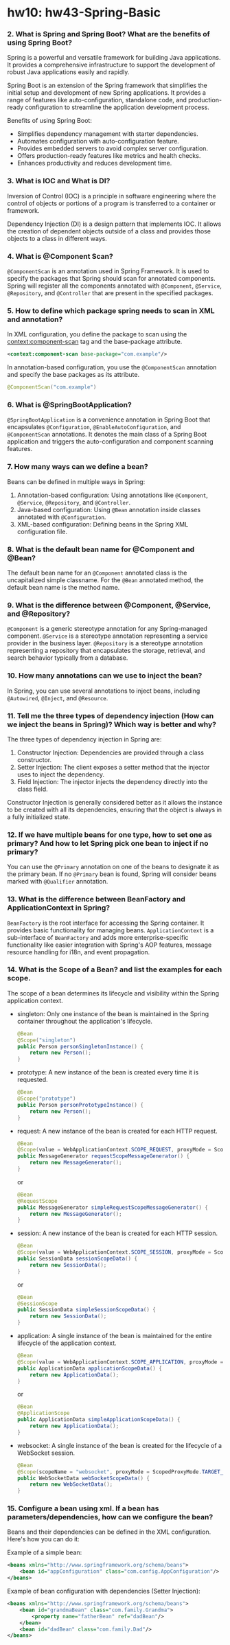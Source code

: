 # hw10: hw43-Spring-Basic

### 2. What is Spring and Spring Boot? What are the benefits of using Spring Boot?
Spring is a powerful and versatile framework for building Java applications. It provides a comprehensive infrastructure to support the development of robust Java applications easily and rapidly.

Spring Boot is an extension of the Spring framework that simplifies the initial setup and development of new Spring applications. It provides a range of features like auto-configuration, standalone code, and production-ready configuration to streamline the application development process.

Benefits of using Spring Boot:
- Simplifies dependency management with starter dependencies.
- Automates configuration with auto-configuration feature.
- Provides embedded servers to avoid complex server configuration.
- Offers production-ready features like metrics and health checks.
- Enhances productivity and reduces development time.

### 3. What is IOC and What is DI?
Inversion of Control (IOC) is a principle in software engineering where the control of objects or portions of a program is transferred to a container or framework.

Dependency Injection (DI) is a design pattern that implements IOC. It allows the creation of dependent objects outside of a class and provides those objects to a class in different ways.

### 4. What is @Component Scan?
`@ComponentScan` is an annotation used in Spring Framework. It is used to specify the packages that Spring should scan for annotated components. Spring will register all the components annotated with `@Component`, `@Service`, `@Repository`, and `@Controller` that are present in the specified packages.

### 5. How to define which package spring needs to scan in XML and annotation?
In XML configuration, you define the package to scan using the <context:component-scan> tag and the base-package attribute.
```xml
<context:component-scan base-package="com.example"/>
```
In annotation-based configuration, you use the `@ComponentScan` annotation and specify the base packages as its attribute.
```java
@ComponentScan("com.example")
```

### 6. What is @SpringBootApplication?
`@SpringBootApplication` is a convenience annotation in Spring Boot that encapsulates `@Configuration`, `@EnableAutoConfiguration`, and `@ComponentScan` annotations. It denotes the main class of a Spring Boot application and triggers the auto-configuration and component scanning features.

### 7. How many ways can we define a bean?
Beans can be defined in multiple ways in Spring:
1. Annotation-based configuration: Using annotations like `@Component`, `@Service`, `@Repository`, and `@Controller`.
2. Java-based configuration: Using `@Bean` annotation inside classes annotated with `@Configuration`.
3. XML-based configuration: Defining beans in the Spring XML configuration file.

### 8. What is the default bean name for @Component and @Bean?
The default bean name for an `@Component` annotated class is the uncapitalized simple classname. For the `@Bean` annotated method, the default bean name is the method name.

### 9. What is the difference between @Component, @Service, and @Repository?
`@Component` is a generic stereotype annotation for any Spring-managed component.
`@Service` is a stereotype annotation representing a service provider in the business layer.
`@Repository` is a stereotype annotation representing a repository that encapsulates the storage, retrieval, and search behavior typically from a database.

### 10. How many annotations can we use to inject the bean?
In Spring, you can use several annotations to inject beans, including `@Autowired`, `@Inject`, and `@Resource`.

### 11. Tell me the three types of dependency injection (How can we inject the beans in Spring)? Which way is better and why?
The three types of dependency injection in Spring are:
1. Constructor Injection: Dependencies are provided through a class constructor.
2. Setter Injection: The client exposes a setter method that the injector uses to inject the dependency.
3. Field Injection: The injector injects the dependency directly into the class field.

Constructor Injection is generally considered better as it allows the instance to be created with all its dependencies, ensuring that the object is always in a fully initialized state.

### 12. If we have multiple beans for one type, how to set one as primary? And how to let Spring pick one bean to inject if no primary?
You can use the `@Primary` annotation on one of the beans to designate it as the primary bean. If no `@Primary` bean is found, Spring will consider beans marked with `@Qualifier` annotation.

### 13. What is the difference between BeanFactory and ApplicationContext in Spring?
`BeanFactory` is the root interface for accessing the Spring container. It provides basic functionality for managing beans.
`ApplicationContext` is a sub-interface of `BeanFactory` and adds more enterprise-specific functionality like easier integration with Spring's AOP features, message resource handling for i18n, and event propagation.

### 14. What is the Scope of a Bean? and list the examples for each scope.
The scope of a bean determines its lifecycle and visibility within the Spring application context.

- singleton: Only one instance of the bean is maintained in the Spring container throughout the application's lifecycle.
    ```java
    @Bean
    @Scope("singleton")
    public Person personSingletonInstance() {
        return new Person();
    }
    ```

- prototype: A new instance of the bean is created every time it is requested.
    ```java
    @Bean
    @Scope("prototype")
    public Person personPrototypeInstance() {
        return new Person();
    }
    ```

- request: A new instance of the bean is created for each HTTP request.
    ```java
    @Bean
    @Scope(value = WebApplicationContext.SCOPE_REQUEST, proxyMode = ScopedProxyMode.TARGET_CLASS)
    public MessageGenerator requestScopeMessageGenerator() {
        return new MessageGenerator();
    }
    ```
    
    or
    
    ```java
    @Bean
    @RequestScope
    public MessageGenerator simpleRequestScopeMessageGenerator() {
        return new MessageGenerator();
    }
    ```

- session: A new instance of the bean is created for each HTTP session.
    ```java
    @Bean
    @Scope(value = WebApplicationContext.SCOPE_SESSION, proxyMode = ScopedProxyMode.TARGET_CLASS)
    public SessionData sessionScopeData() {
        return new SessionData();
    }
    ```
    
    or
    
    ```java
    @Bean
    @SessionScope
    public SessionData simpleSessionScopeData() {
        return new SessionData();
    }
    ```

- application: A single instance of the bean is maintained for the entire lifecycle of the application context.
    ```java
    @Bean
    @Scope(value = WebApplicationContext.SCOPE_APPLICATION, proxyMode = ScopedProxyMode.TARGET_CLASS)
    public ApplicationData applicationScopeData() {
        return new ApplicationData();
    }
    ```
    
    or
    
    ```java
    @Bean
    @ApplicationScope
    public ApplicationData simpleApplicationScopeData() {
        return new ApplicationData();
    }
    ```

- websocket: A single instance of the bean is created for the lifecycle of a WebSocket session.
    ```java
    @Bean
    @Scope(scopeName = "websocket", proxyMode = ScopedProxyMode.TARGET_CLASS)
    public WebSocketData webSocketScopeData() {
        return new WebSocketData();
    }
    ```

### 15. Configure a bean using xml. If a bean has parameters/dependencies, how can we configure the bean?
Beans and their dependencies can be defined in the XML configuration. Here's how you can do it:

Example of a simple bean:
```xml
<beans xmlns="http://www.springframework.org/schema/beans">
    <bean id="appConfiguration" class="com.config.AppConfiguration"/>
</beans>
```

Example of bean configuration with dependencies (Setter Injection):
```xml
<beans xmlns="http://www.springframework.org/schema/beans">
    <bean id="grandmaBean" class="com.family.Grandma">
        <property name="fatherBean" ref="dadBean"/>
    </bean>
    <bean id="dadBean" class="com.family.Dad"/>
</beans>
```

